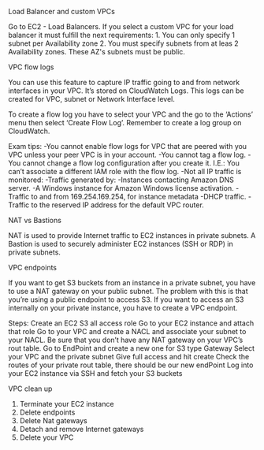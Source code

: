 Load Balancer and custom VPCs

Go to EC2 - Load Balancers.
If you select a custom VPC for your load balancer it must fulfill the next requirements:
	1. You can only specify 1 subnet per Availability zone
	2. You must specify subnets from at leas 2 Availability zones. These AZ's subnets must be public.

VPC flow logs

You can use this feature to capture IP traffic going to and from network interfaces in your VPC. 
It’s stored on CloudWatch Logs. This logs can be created for VPC, subnet or Network Interface level.

To create a flow log you have to select your VPC and the go to the ‘Actions’ menu then select ‘Create Flow Log’. 
Remember to create a log group on CloudWatch.

Exam tips: 
-You cannot enable flow logs for VPC that are peered with you VPC unless your peer VPC is in your account.
-You cannot tag a flow log.
-You cannot change a flow log configuration after you create it. I.E.: 
You can’t associate a different IAM role with the flow log.
-Not all IP traffic is monitored:
	-Traffic generated by:  -Instances contacting Amazon DNS server.
					      -A Windows instance for Amazon Windows license activation.
					      - Traffic to and from 169.254.169.254, for instance metadata
	-DHCP traffic.
	-Traffic to the reserved IP address for the default VPC router.

NAT vs Bastions

NAT is used to provide Internet traffic to EC2 instances in private subnets.
A Bastion is used to securely administer EC2 instances (SSH or RDP) in private subnets.

VPC endpoints

If you want to get S3 buckets from an instance in a private subnet, you have to use a NAT gateway on your public subnet. 
The problem with this is that you’re using a public endpoint to access S3. 
If you want to access an S3 internally on your private instance, you have to create a VPC endpoint. 

Steps:
Create an EC2 S3 all access role
Go to your EC2 instance and attach that role
Go to your VPC and create a NACL and associate your subnet to your NACL. Be sure that you don’t have any NAT gateway on your VPC’s rout table.
Go to EndPoint and create a new one for S3 type Gateway
Select your VPC and the private subnet
Give full access and hit create
Check the routes of your private rout table, there should be our new endPoint
Log into your EC2 instance via SSH and fetch your S3 buckets

VPC clean up

1. Terminate your EC2 instance
2. Delete endpoints
3. Delete Nat gateways
4. Detach and remove Internet gateways
5. Delete your VPC
